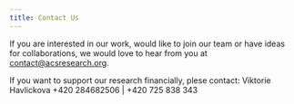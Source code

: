 ```yaml
---
title: Contact Us
---
```


If you are interested in our work, would like to join our team or have ideas for collaborations, we would love to hear from you at <contact@acsresearch.org>.

If you want to support our research financially, plese contact: Viktorie Havlickova  +420 284682506 | +420 725 838 343
